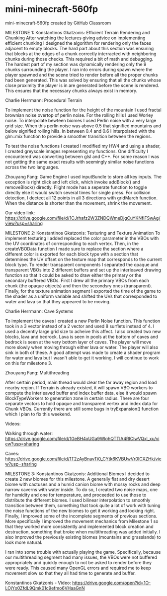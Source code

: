 # mini-minecraft-560fp
mini-minecraft-560fp created by GitHub Classroom

MILESTONE 1:
Konstantinos Gkatzonis: Efficient Terrain Rendering and Chunking
After watching the lectures giving advice on implementing efficient chunking I designed the algorithm for rendering only the faces adjacent to empty blocks. The hard part
about this section was ensuring that blocks at the edges of a chunk correctly interracted with neighboring chunks during those checks. This required a bit of math and debugging.
The hardest part of my section was dynamically rendering only the 9 chunks surrounding the player. I ran into errors during spawn where the player spawned and the scene tried to
render before all the proper chunks had been generated. This was solved by ensuring that all the chunks whose close proximity the player is in are generated before the scene is
rendered. This ensures that the necessary chunks always exist in memory.

Charlie Herrmann: Procedural Terrain

To implement the noise function for the height of the mountain I used fractal brownian noise overtop of perlin noise. For the rolling hills I used Worley noise. To interpolate bewteen biomes I used Perlin noise with a very large grid size. When this perlin noise was above 0.5 that signified mountains and below signified rolling hills. In between 0.4 and 0.6 I interpolated with the glm::mix function to provide a smoother transition between the regions. 

To test the noise functions I created I modified my HW4 and using a shader, I created greyscale images representing my functions. One difficulty I encountered was converting between glsl and C++. For some reason I was not getting the same exact results with seemingly similar noise functions across the two languages. 

Zhouyang Fang: Game Engine
I used inputBundle to store all key inputs. The exception is right click and left click, which invoke addBlock() and removeBlock() directly. Flight mode has a seperate function to toggle directly else it would switch several times for single press. For collision detection, I dectect all 12 points in all 3 directions with gridMarch function. When the distance is shorter than the movement, shrink the movement. 

Our video link:
https://drive.google.com/file/d/1CJrhafz2W3ZNDQWmeDjgCuYKNflFSwAg/view?usp=sharing


MILESTONE 2:
Konstantinos Gkatzonis: Texturing and Texture Animation
To implement texturing I added replaced the color parameter in the VBOs with the UV coordinates of corresponding to each vertex. Then, in the createVBOData function I made sure to
replace the section where a different color is exported for each block type with a section that determines the UV offset on the texture map that corresponds to the current block type.
To render transparent components I separated the opaque and transparent VBOs into 2 different buffers and set up the interleaved drawing function so that it could be asked to draw either the primary
or the secondary buffered VBOs. First I drew all the primary VBOs from each chunk (the opaque objects) and then the secondsry ones (transparent). Finally, for the texture animation segment I exported
the time of the game to the shader as a uniform variable and shifted the UVs that corresponded to water and lava so that they appeared to be moving.

Charlie Herrmann: Cave Systems

To implement the caves I created a new Perlin Noise function. This function took in a 3 vector instead of a 2 vector and used 8 surflets instead of 4. I used a decently large grid size to acheive this affect. I also created two new blocks, lava and bedrock. Lava is seen in pools at the bottom of caves and bedrock is seen at the very bottom layer of caves. The player will move more slowly when moving through either lava or water. The player will also sink in both of these. A good attempt was made to create a shader program for water and lava but I wasn't able to get it working. I will continue to work on this for milestone 3. 

Zhouyang Fang: Multithreading

After certain period, main thread would clear the far away region and load nearby region. If Terrain is already existed, it will spawn VBO workers to compute the interleaved buffer and index buffer data, else it would spawn BlockTypeWorkers to generation zone in certain radius. There are four separate vectors to hold opaque and transparent vertex and index data for Chunk VBOs. Currently there are still some bugs in tryExpansion() function which I plan to fix this weekend.

Videos:

Walking through water: https://drive.google.com/file/d/1GeBH4xUGa9WlqhQTTIA4RlClwVQxl_xu/view?usp=sharing

Caves: https://drive.google.com/file/d/1T2zAyBnavTi0_CYtk6KVBUwVr0ICXZHk/view?usp=sharing


MILESTONE 3:
Konstantinos Gkatzonis: Additional Biomes
I decided to create 2 new biomes for this milestone. A generally flat and dry desert biome with cactuses and a humid canion biome with mossy rocks and deep narrow caverns with water inside.
To do so, I created two noise maps, one for humidity and one for temperature, and proceeded to use those to distribute the different biomes. I used bilinear interpolation to smoothly transition between them,
something that took quite a lot of work with tuning the noise functions of the new biomes to get it working and looking right. Finally, I improved some of the incomplete segments of previous sections. More
specifically I improved the movement mechanics from Milestone 1 so that they worked more consistently and implemented block creation and destruction, something that broke when multithreading was added initially.
I also improved the previously existing biomes (mountains and grasslands) to look more natural.

I ran into some trouble with actually playing the game. Specifically, because our multithreading segment had many issues, the VBOs were not buffered appropriately and quickly enough to not be asked to render
before they were ready. This caused many OpenGL errors and required me to keep movement slow so that they all had time to generate and buffer.

Konstantinos Gkatzonis - Video: https://drive.google.com/open?id=1O-LOjYx0ZfdL9Qmk01c9efmo6VHaaGnN
